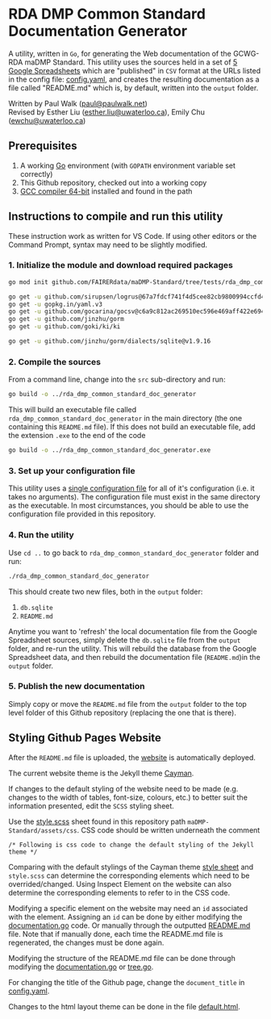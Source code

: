 # RDA DMP Common Standard Documentation Generator

A utility, written in `Go`, for generating the Web documentation of the GCWG-RDA maDMP Standard. This utility uses the sources held in a set of [5 Google Spreadsheets](https://docs.google.com/spreadsheets/d/e/2PACX-1vTLLFvV7jnRCAdef34_JgN6py7GPNQGZkizXr6dEUW-X2oEA_AZQXLjrQxHcHZZsIMWQCS3mqOPxlKx/pub?gid=750759343#) which are "published" in `CSV` format at the URLs listed in the config file: [config.yaml](config.yaml), and creates the resulting documentation as a file called "README.md" which is, by default, written into the `output` folder.

Written by Paul Walk (paul@paulwalk.net)\
Revised by Esther Liu (esther.liu@uwaterloo.ca), Emily Chu (ewchu@uwaterloo.ca)

## Prerequisites

1. A working [Go](https://golang.org) environment (with `GOPATH` environment variable set correctly)
2. This Github repository, checked out into a working copy
3. [GCC compiler 64-bit](https://jmeubank.github.io/tdm-gcc/) installed and found in the path 

## Instructions to compile and run this utility

These instruction work as written for VS Code. If using other editors or the Command Prompt, syntax may need to be slightly modified. 

### 1. Initialize the module and download required packages
```bash
go mod init github.com/FAIRERdata/maDMP-Standard/tree/tests/rda_dmp_common_standard_doc_generator

go get -u github.com/sirupsen/logrus@67a7fdcf741f4d5cee82cb9800994ccfd4393ad0
go get -u gopkg.in/yaml.v3
go get -u github.com/gocarina/gocsv@c6a9c812ac269510ec596e469aff422e694ec6fd
go get -u github.com/jinzhu/gorm
go get -u github.com/goki/ki/ki

go get -u github.com/jinzhu/gorm/dialects/sqlite@v1.9.16
```

### 2. Compile the sources

From a command line, change into the `src` sub-directory and run:

```bash
go build -o ../rda_dmp_common_standard_doc_generator
```

This will build an executable file called `rda_dmp_common_standard_doc_generator` in the main directory (the one containing this `README.md` file). If this does not build an executable file, add the extension `.exe` to the end of the code 
```bash
go build -o ../rda_dmp_common_standard_doc_generator.exe
```

### 3. Set up your configuration file

This utility uses a [single configuration file](config.yaml) for all of it's configuration (i.e. it takes no arguments). The configuration file must exist in the same directory as the executable. In most circumstances, you should be able to use the configuration file provided in this repository.

### 4. Run the utility

Use `cd ..` to go back to `rda_dmp_common_standard_doc_generator` folder and run: 

```bash
./rda_dmp_common_standard_doc_generator
```

This should create two new files, both in the `output` folder:

1. `db.sqlite`
2. `README.md`

Anytime you want to 'refresh' the local documentation file from the Google Spreadsheet sources, simply delete the `db.sqlite` file from the `output` folder, and re-run the utility. This will rebuild the database from the Google Spreadsheet data, and then rebuild the documentation file (`README.md`)in the `output` folder.


### 5. Publish the new documentation
Simply copy or move the `README.md` file from the `output` folder to the top level folder of this Github repository (replacing the one that is there).

## Styling Github Pages Website
After the `README.md` file is uploaded, the [website](https://fairerdata.github.io/maDMP-Standard/) is automatically deployed. 

The current website theme is the Jekyll theme [Cayman](https://github.com/pages-themes/cayman). 

If changes to the default styling of the website need to be made (e.g. changes to the width of tables, font-size, colours, etc.) to better suit the information presented, edit the `SCSS` styling sheet. 

Use the [style.scss](https://github.com/FAIRERdata/maDMP-Standard/blob/Master/assets/css/style.scss) sheet found in this repository path `maDMP-Standard/assets/css`. 
CSS code should be written underneath the comment 

```/* Following is css code to change the default styling of the Jekyll theme */```

Comparing with the default stylings of the Cayman theme [style sheet](https://github.com/pages-themes/cayman/blob/master/_sass/jekyll-theme-cayman.scss) and `style.scss` can determine the corresponding elements which need to be overrided/changed. Using Inspect Element on the website can also determine the corresponding elements to refer to in the CSS code.

Modifying a specific element on the website may need an `id` associated with the element. Assigning an `id` can be done by either modifying the [documentation.go](https://github.com/FAIRERdata/maDMP-Standard/blob/Master/rda_dmp_common_standard_doc_generator/src/documentation.go) code. Or manually through the outputted [README.md](https://github.com/FAIRERdata/maDMP-Standard/blob/Master/README.md) file. Note that if manually done, each time the README.md file is regenerated, the changes must be done again.

Modifying the structure of the README.md file can be done through modifying the [documentation.go](https://github.com/FAIRERdata/maDMP-Standard/blob/Master/rda_dmp_common_standard_doc_generator/src/documentation.go) or [tree.go](https://github.com/FAIRERdata/maDMP-Standard/blob/Master/rda_dmp_common_standard_doc_generator/src/tree.go).

For changing the title of the Github page, change the `document_title` in [config.yaml](https://github.com/FAIRERdata/maDMP-Standard/blob/Master/rda_dmp_common_standard_doc_generator/config.yaml).

Changes to the html layout theme can be done in the file [default.html](https://github.com/FAIRERdata/maDMP-Standard/blob/Master/_layouts/default.html).




